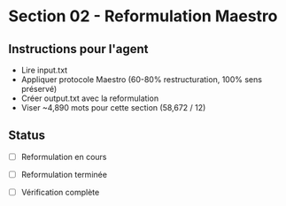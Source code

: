 # Section 02 - Reformulation Maestro

## Instructions pour l'agent
- Lire input.txt 
- Appliquer protocole Maestro (60-80% restructuration, 100% sens préservé)
- Créer output.txt avec la reformulation
- Viser ~4,890 mots pour cette section (58,672 / 12)

## Status
- [ ] Reformulation en cours
- [ ] Reformulation terminée
- [ ] Vérification complète

